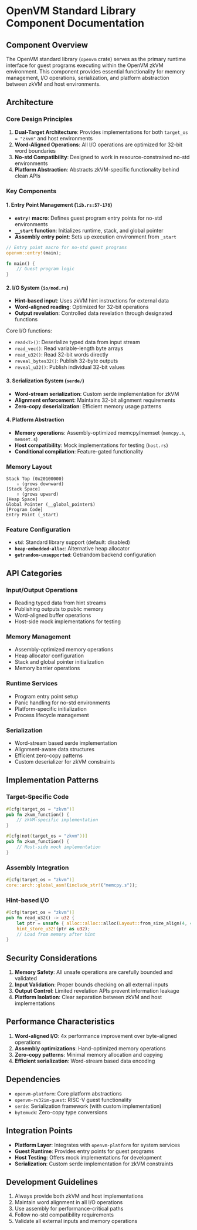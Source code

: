 # OpenVM Standard Library Component Documentation

## Component Overview

The OpenVM standard library (`openvm` crate) serves as the primary runtime interface for guest programs executing within the OpenVM zkVM environment. This component provides essential functionality for memory management, I/O operations, serialization, and platform abstraction between zkVM and host environments.

## Architecture

### Core Design Principles

1. **Dual-Target Architecture**: Provides implementations for both `target_os = "zkvm"` and host environments
2. **Word-Aligned Operations**: All I/O operations are optimized for 32-bit word boundaries
3. **No-std Compatibility**: Designed to work in resource-constrained no-std environments
4. **Platform Abstraction**: Abstracts zkVM-specific functionality behind clean APIs

### Key Components

#### 1. Entry Point Management (`lib.rs:57-178`)
- **`entry!` macro**: Defines guest program entry points for no-std environments
- **`__start` function**: Initializes runtime, stack, and global pointer
- **Assembly entry point**: Sets up execution environment from `_start`

```rust
// Entry point macro for no-std guest programs
openvm::entry!(main);

fn main() {
    // Guest program logic
}
```

#### 2. I/O System (`io/mod.rs`)
- **Hint-based input**: Uses zkVM hint instructions for external data
- **Word-aligned reading**: Optimized for 32-bit operations
- **Output revelation**: Controlled data revelation through designated functions

Core I/O functions:
- `read<T>()`: Deserialize typed data from input stream
- `read_vec()`: Read variable-length byte arrays
- `read_u32()`: Read 32-bit words directly
- `reveal_bytes32()`: Publish 32-byte outputs
- `reveal_u32()`: Publish individual 32-bit values

#### 3. Serialization System (`serde/`)
- **Word-stream serialization**: Custom serde implementation for zkVM
- **Alignment enforcement**: Maintains 32-bit alignment requirements
- **Zero-copy deserialization**: Efficient memory usage patterns

#### 4. Platform Abstraction
- **Memory operations**: Assembly-optimized memcpy/memset (`memcpy.s`, `memset.s`)
- **Host compatibility**: Mock implementations for testing (`host.rs`)
- **Conditional compilation**: Feature-gated functionality

### Memory Layout

```
Stack Top (0x20100000)
    ↓ (grows downward)
[Stack Space]
    ↑ (grows upward)  
[Heap Space]
Global Pointer (__global_pointer$)
[Program Code]
Entry Point (_start)
```

### Feature Configuration

- **`std`**: Standard library support (default: disabled)
- **`heap-embedded-alloc`**: Alternative heap allocator
- **`getrandom-unsupported`**: Getrandom backend configuration

## API Categories

### Input/Output Operations
- Reading typed data from hint streams
- Publishing outputs to public memory
- Word-aligned buffer operations
- Host-side mock implementations for testing

### Memory Management
- Assembly-optimized memory operations
- Heap allocator configuration
- Stack and global pointer initialization
- Memory barrier operations

### Runtime Services
- Program entry point setup
- Panic handling for no-std environments
- Platform-specific initialization
- Process lifecycle management

### Serialization
- Word-stream based serde implementation
- Alignment-aware data structures
- Efficient zero-copy patterns
- Custom deserializer for zkVM constraints

## Implementation Patterns

### Target-Specific Code
```rust
#[cfg(target_os = "zkvm")]
pub fn zkvm_function() {
    // zkVM-specific implementation
}

#[cfg(not(target_os = "zkvm"))]
pub fn zkvm_function() {
    // Host-side mock implementation
}
```

### Assembly Integration
```rust
#[cfg(target_os = "zkvm")]
core::arch::global_asm!(include_str!("memcpy.s"));
```

### Hint-based I/O
```rust
#[cfg(target_os = "zkvm")]
pub fn read_u32() -> u32 {
    let ptr = unsafe { alloc::alloc::alloc(Layout::from_size_align(4, 4).unwrap()) };
    hint_store_u32!(ptr as u32);
    // Load from memory after hint
}
```

## Security Considerations

1. **Memory Safety**: All unsafe operations are carefully bounded and validated
2. **Input Validation**: Proper bounds checking on all external inputs
3. **Output Control**: Limited revelation APIs prevent information leakage
4. **Platform Isolation**: Clear separation between zkVM and host implementations

## Performance Characteristics

1. **Word-aligned I/O**: 4x performance improvement over byte-aligned operations
2. **Assembly optimizations**: Hand-optimized memory operations
3. **Zero-copy patterns**: Minimal memory allocation and copying
4. **Efficient serialization**: Word-stream based data encoding

## Dependencies

- `openvm-platform`: Core platform abstractions
- `openvm-rv32im-guest`: RISC-V guest functionality
- `serde`: Serialization framework (with custom implementation)
- `bytemuck`: Zero-copy type conversions

## Integration Points

- **Platform Layer**: Integrates with `openvm-platform` for system services
- **Guest Runtime**: Provides entry points for guest programs
- **Host Testing**: Offers mock implementations for development
- **Serialization**: Custom serde implementation for zkVM constraints

## Development Guidelines

1. Always provide both zkVM and host implementations
2. Maintain word alignment in all I/O operations
3. Use assembly for performance-critical paths
4. Follow no-std compatibility requirements
5. Validate all external inputs and memory operations